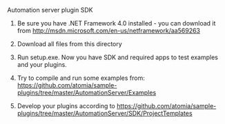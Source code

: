 ﻿Automation server plugin SDK

1. Be sure you have .NET Framework 4.0 installed - you can download it from http://msdn.microsoft.com/en-us/netframework/aa569263

2. Download all files from this directory

3. Run setup.exe. Now you have SDK and required apps to test examples and your plugins.

4. Try to compile and run some examples from: https://github.com/atomia/sample-plugins/tree/master/AutomationServer/Examples

5. Develop your plugins according to https://github.com/atomia/sample-plugins/tree/master/AutomationServer/SDK/ProjectTemplates